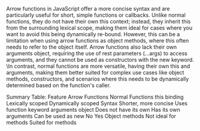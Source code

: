 Arrow functions in JavaScript offer a more concise syntax and are particularly useful for short, simple functions or callbacks. 
Unlike normal functions, they do not have their own this context; instead, they inherit this from the surrounding lexical scope, 
making them ideal for cases where you want to avoid this being dynamically re-bound. However, this can be a limitation when using 
arrow functions as object methods, where this often needs to refer to the object itself. Arrow functions also lack their own arguments 
object, requiring the use of rest parameters (...args) to access arguments, and they cannot be used as constructors with the new keyword. 
\In contrast, normal functions are more versatile, having their own this and arguments, making them better suited for complex use cases 
like object methods, constructors, and scenarios where this needs to be dynamically determined based on the function's caller.

Summary Table:
Feature	                Arrow Functions	            Normal Functions
this binding	          Lexically scoped	          Dynamically scoped
Syntax	                Shorter, more concise	      Uses function keyword
arguments object	      Does not have its own	      Has its own arguments
Can be used as new	    No	                        Yes
Object methods	        Not ideal for methods	      Suited for methods
